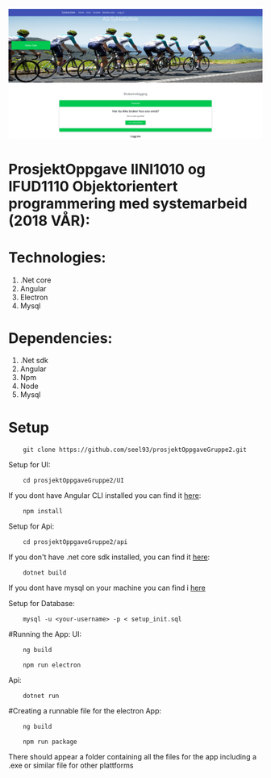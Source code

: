 
![Alt text](app.png?raw=true "Sykkel utleie")

# ProsjektOppgave IINI1010 og IFUD1110 Objektorientert programmering med systemarbeid (2018 VÅR):


# Technologies:
1. .Net core
2. Angular
3. Electron
4. Mysql

# Dependencies:
1. .Net sdk
2. Angular
3. Npm
4. Node
5. Mysql

# Setup
```shell
    git clone https://github.com/seel93/prosjektOppgaveGruppe2.git
```
Setup for UI:

```shell
    cd prosjektOppgaveGruppe2/UI
```
If you dont have Angular CLI installed you can find it [here](https://angular.io/):

```shell
    npm install
```

Setup for Api:
```shell
    cd prosjektOppgaveGruppe2/api
```
If you don't have .net core sdk installed, you can find it [here](https://www.microsoft.com/net/download/):

```shell
    dotnet build
```
If you dont have mysql on your machine you can find i [here](https://dev.mysql.com/downloads/)

Setup for Database: 
```shell
    mysql -u <your-username> -p < setup_init.sql
```

#Running the App: 
UI:

```shell
    ng build 
```
```shell
    npm run electron
```

Api: 

```shell
    dotnet run
```

#Creating a runnable file for the electron App:

```shell
    ng build 
```
```shell
    npm run package
```
There should appear a folder containing all the files for the app including a .exe or similar file for other plattforms
